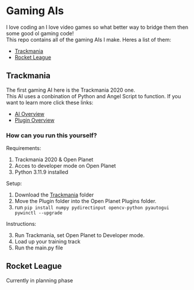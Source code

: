 # Gaming AIs
I love coding an I love video games so what better way to bridge them then some good ol gaming code!  
This repo contains all of the gaming AIs I make. Heres a list of them:  
* [Trackmania](#trackmania)
* [Rocket League](#rocket-league)

## Trackmania

The first gaming AI here is the Trackmania 2020 one.  
This AI uses a conbination of Python and Angel Script to function.
If you want to learn more click these links:
* [AI Overview](/Trackmania/AI/AI.md)
* [Plugin Overview](/Trackmania/Plugin/Plugin.md)

### How can you run this yourself?

Requirements:
1. Trackmania 2020 & Open Planet
2. Acces to developer mode on Open Planet
3. Python 3.11.9 installed

Setup:

1. Download the [Trackmania](/Trackmania) folder
2. Move the Plugin folder into the Open Planet Plugins folder.
3. run ``pip install numpy pydirectinput opencv-python pyautogui pywinctl --upgrade``

Instructions:

3. Run Trackmania, set Open Planet to Developer mode.
4. Load up your training track
5. Run the main.py file

## Rocket League

Currently in planning phase
